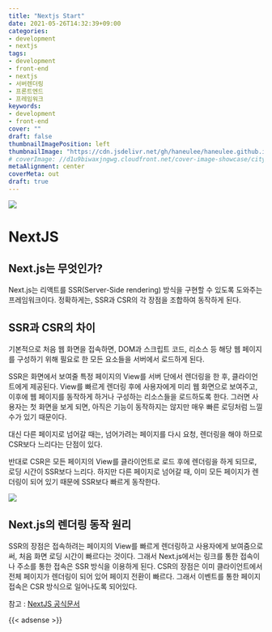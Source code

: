 ```yaml
---
title: "Nextjs Start"
date: 2021-05-26T14:32:39+09:00
categories: 
- development
- nextjs
tags: 
- development
- front-end
- nextjs
- 서버렌더링
- 프론트엔드
- 프레임워크
keywords: 
- development
- front-end
cover: ""
draft: false
thumbnailImagePosition: left
thumbnailImage: "https://cdn.jsdelivr.net/gh/haneulee/haneulee.github.io/img/post/nextjs/img-1.png"
# coverImage: //d1u9biwaxjngwg.cloudfront.net/cover-image-showcase/city.jpg
metaAlignment: center
coverMeta: out
draft: true
---
```



<!--toc-->

![](https://cdn.jsdelivr.net/gh/haneulee/haneulee.github.io/img/post/nextjs/img-1.png)

# NextJS

## Next.js는 무엇인가?
Next.js는 리액트를 SSR(Server-Side rendering) 방식을 구현할 수 있도록 도와주는 프레임워크이다.
정확하게는, SSR과 CSR의 각 장점을 조합하여 동작하게 된다.

## SSR과 CSR의 차이
기본적으로 처음 웹 화면을 접속하면, DOM과 스크립트 코드, 리소스 등 해당 웹 페이지를 구성하기 위해 필요로 한 모든 요소들을 서버에서 로드하게 된다.

SSR은 화면에서 보여줄 특정 페이지의 View를 서버 단에서 렌더링을 한 후, 클라이언트에게 제공된다. View를 빠르게 렌더링 후에 사용자에게 미리 웹 화면으로 보여주고, 이후에 웹 페이지를 동작하게 하거나 구성하는 리소스들을 로드하도록 한다. 그러면 사용자는 첫 화면을 보게 되면, 아직은 기능이 동작하지는 않지만 매우 빠른 로딩처럼 느낄 수가 있기 때문이다.

대신 다른 페이지로 넘어갈 때는, 넘어가려는 페이지를 다시 요청, 렌더링을 해야 하므로 CSR보다 느리다는 단점이 있다.

반대로 CSR은 모든 페이지의 View를 클라이언트로 로드 후에 렌더링을 하게 되므로, 로딩 시간이 SSR보다 느리다.
하지만 다른 페이지로 넘어갈 때, 이미 모든 페이지가 렌더링이 되어 있기 때문에 SSR보다 빠르게 동작한다.

![](https://cdn.jsdelivr.net/gh/haneulee/haneulee.github.io/img/post/nextjs/img-2.png)


## Next.js의 렌더링 동작 원리
SSR의 장점은 접속하려는 페이지의 View를 빠르게 렌더링하고 사용자에게 보여줌으로써, 처음 화면 로딩 시간이 빠르다는 것이다. 
그래서 Next.js에서는 링크를 통한 접속이나 주소를 통한 접속은 SSR 방식을 이용하게 된다.
CSR의 장점은 이미 클라이언트에서 전체 페이지가 렌더링이 되어 있어 페이지 전환이 빠르다. 그래서 이벤트를 통한 페이지 접속은 CSR 방식으로 일어나도록 되어있다.



참고 :
[NextJS 공식문서](https://nextjs.org/)

{{< adsense >}}